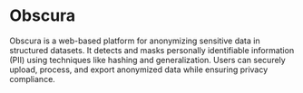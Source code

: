 # Obscura
Obscura is a web-based platform for anonymizing sensitive data in structured datasets. It detects and masks personally identifiable information (PII) using techniques like hashing and generalization. Users can securely upload, process, and export anonymized data while ensuring privacy compliance.
